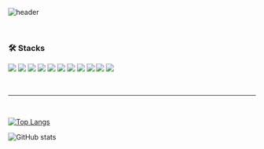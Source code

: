 ![header](https://capsule-render.vercel.app/api?type=waving&color=timeGradient&height=200&section=header&text=YANG%20JUN%20YONG&fontSize=36&fontAlignY=38)

<br>

### 🛠 Stacks 
<p>
<img src="https://img.shields.io/badge/HTML5-E34F26?style=flat-square&logo=html5&logoColor=white" />
<img src="https://img.shields.io/badge/CSS3-1572B6?style=flat-square&logo=css3&logoColor=white" />
<img src="https://img.shields.io/badge/Javascript-%23FFD700?style=flat-square&logo=javascript&logoColor=black" />
<img src="https://img.shields.io/badge/React-61DAFB?style=flat-square&logo=react&logoColor=black" />
<img src="https://img.shields.io/badge/Typescript-3178C6?style=flat-square&logo=typescript&logoColor=white" />
<img src="https://img.shields.io/badge/SASS-CC6699?style=flat-square&logo=sass&logoColor=white" />
<img src="https://img.shields.io/badge/Tailwind%20CSS-38B2AC?style=flat-square&logo=tailwind-css&logoColor=white" />
<img src="https://img.shields.io/badge/Recoil-3178C6?style=flat-square&logo=recoil&logoColor=white" />
<img src="https://img.shields.io/badge/Styled components-DB7093?style=flat-square&logo=styled components&logoColor=white" />
<img src="https://img.shields.io/badge/Next.js-000000?style=flat-square&logo=next.js&logoColor=white" />
<img src="https://img.shields.io/badge/Node.js-339933?style=flat-square&logo=node.js&logoColor=white" />
  
</p>

<br>

---

<br>

[![Top Langs](https://github-readme-stats.vercel.app/api/top-langs/?username=azure0929&layout=compact)](https://github.com/dmswl2030/github-readme-stats)

![GitHub stats](https://github-readme-stats.vercel.app/api?username=anuraghazra&show_icons=true&theme=buefy)
